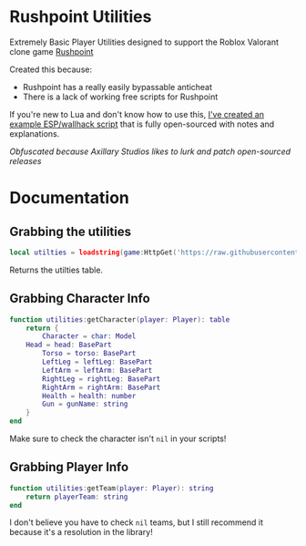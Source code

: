 # Rushpoint Utilities

Extremely Basic Player Utilities designed to support the Roblox Valorant clone game [Rushpoint](https://www.roblox.com/games/5993942214/NEW-UPDATE-Rush-Point)

Created this because:
- Rushpoint has a really easily bypassable anticheat
- There is a lack of working free scripts for Rushpoint

If you're new to Lua and don't know how to use this, [I've created an example ESP/wallhack script](https://github.com/dragonssk/rushpoint-utilities/blob/main/example.lua) that is fully open-sourced with notes and explanations.

*Obfuscated because Axillary Studios likes to lurk and patch open-sourced releases*

# Documentation

## Grabbing the utilities
```lua
local utilties = loadstring(game:HttpGet('https://raw.githubusercontent.com/dragonssk/rushpoint-utilities/main/main.lua'))('github.com/dragonssk');
```
Returns the utilties table.

## Grabbing Character Info
```lua
function utilities:getCharacter(player: Player): table
    return {
        Character = char: Model
	Head = head: BasePart
        Torso = torso: BasePart
        LeftLeg = leftLeg: BasePart
        LeftArm = leftArm: BasePart
        RightLeg = rightLeg: BasePart
        RightArm = rightArm: BasePart
        Health = health: number
        Gun = gunName: string
    }
end
```
Make sure to check the character isn't `nil` in your scripts!
## Grabbing Player Info
```lua
function utilities:getTeam(player: Player): string
    return playerTeam: string
end
```
I don't believe you have to check `nil` teams, but I still recommend it because it's a resolution in the library!
